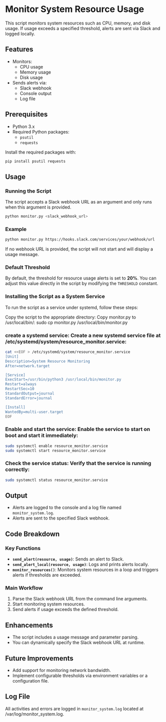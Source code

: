 # Monitor System Resource Usage

This script monitors system resources such as CPU, memory, and disk usage. If usage exceeds a specified threshold, alerts are sent via Slack and logged locally.

## Features
- Monitors:
  - CPU usage
  - Memory usage
  - Disk usage
- Sends alerts via:
  - Slack webhook
  - Console output
  - Log file

## Prerequisites
- Python 3.x
- Required Python packages:
  - `psutil`
  - `requests`

Install the required packages with:
```bash
pip install psutil requests
```

## Usage

### Running the Script
The script accepts a Slack webhook URL as an argument and only runs when this argument is provided.

```bash
python monitor.py <slack_webhook_url>
```

### Example
```bash
python monitor.py https://hooks.slack.com/services/your/webhook/url
```

If no webhook URL is provided, the script will not start and will display a usage message.

### Default Threshold
By default, the threshold for resource usage alerts is set to **20%**. You can adjust this value directly in the script by modifying the `THRESHOLD` constant.

### Installing the Script as a System Service

To run the script as a service under systemd, follow these steps:

Copy the script to the appropriate directory: Copy monitor.py to /usr/local/bin/:
sudo cp monitor.py /usr/local/bin/monitor.py
### create a systemd service: Create a new systemd service file at /etc/systemd/system/resource_monitor.service:

```bash
cat <<EOF > /etc/systemd/system/resource_monitor.service
[Unit]
Description=System Resource Monitoring
After=network.target

[Service]
ExecStart=/usr/bin/python3 /usr/local/bin/monitor.py
Restart=always
RestartSec=10
StandardOutput=journal
StandardError=journal

[Install]
WantedBy=multi-user.target
EOF
```

### Enable and start the service: Enable the service to start on boot and start it immediately:
```bash
sudo systemctl enable resource_monitor.service
sudo systemctl start resource_monitor.service
```
### Check the service status: Verify that the service is running correctly:

```bash
sudo systemctl status resource_monitor.service
```

## Output
- Alerts are logged to the console and a log file named `monitor_system.log`.
- Alerts are sent to the specified Slack webhook.

## Code Breakdown
### Key Functions
- **`send_alert(resource, usage)`**: Sends an alert to Slack.
- **`send_alert_local(resource, usage)`**: Logs and prints alerts locally.
- **`monitor_resources()`**: Monitors system resources in a loop and triggers alerts if thresholds are exceeded.

### Main Workflow
1. Parse the Slack webhook URL from the command line arguments.
2. Start monitoring system resources.
3. Send alerts if usage exceeds the defined threshold.

## Enhancements
- The script includes a usage message and parameter parsing.
- You can dynamically specify the Slack webhook URL at runtime.

## Future Improvements
- Add support for monitoring network bandwidth.
- Implement configurable thresholds via environment variables or a configuration file.

## Log File
All activities and errors are logged in `monitor_system.log` located at /var/log/monitor_system.log.


